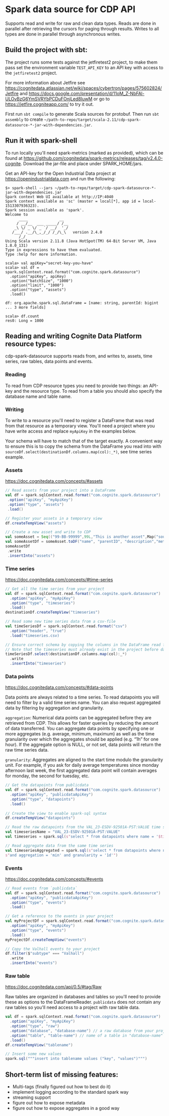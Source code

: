 # Spark data source for CDP API

Supports read and write for raw and clean data types.
Reads are done in parallel after retrieving the cursors for paging through results.
Writes to all types are done in parallel through asynchronous writes.

## Build the project with sbt:

The project runs some tests against the jetfiretest2 project, to make them pass set the environment
variable `TEST_API_KEY` to an API key with access to the `jetfiretest2` project.

For more information about Jetfire see https://cognitedata.atlassian.net/wiki/spaces/cybertron/pages/575602824/Jetfire
and https://docs.google.com/presentation/d/11oM_Z-NbFAl-ULOvBzG6YmSVRYbPCDuFOnjLed8IuwM
or go to https://jetfire.cogniteapp.com/ to try it out.

First run `sbt compile` to generate Scala sources for protobuf.
Then run `sbt assembly` to create `~/path-to-repo/target/scala-2.11/cdp-spark-datasource-*-jar-with-dependencies.jar`.


## Run it with spark-shell

To run locally you'll need spark-metrics (marked as provided), which can be found at
https://github.com/cognitedata/spark-metrics/releases/tag/v2.4.0-cognite.
Download the jar-file and place under SPARK_HOME/jars.

Get an API-key for the Open Industrial Data project at https://openindustrialdata.com and run the following:

```
$> spark-shell --jars ~/path-to-repo/target/cdp-spark-datasource-*-jar-with-dependencies.jar
Spark context Web UI available at http://IP:4040
Spark context available as 'sc' (master = local[*], app id = local-1513307936323).
Spark session available as 'spark'.
Welcome to
      ____              __
     / __/__  ___ _____/ /__
    _\ \/ _ \/ _ `/ __/  '_/
   /___/ .__/\_,_/_/ /_/\_\   version 2.4.0
      /_/
Using Scala version 2.11.8 (Java HotSpot(TM) 64-Bit Server VM, Java 1.8.0_131)
Type in expressions to have them evaluated.
Type :help for more information.

scala> val apiKey="secret-key-you-have"
scala> val df = spark.sqlContext.read.format("com.cognite.spark.datasource")
  .option("apiKey", apiKey)
  .option("batchSize", "1000")
  .option("limit", "1000")
  .option("type", "assets")
  .load()

df: org.apache.spark.sql.DataFrame = [name: string, parentId: bigint ... 3 more fields]

scala> df.count
res0: Long = 1000
```

## Reading and writing Cognite Data Platform resource types:

cdp-spark-datasource supports reads from, and writes to, assets, time series, raw tables, data points and events.

### Reading

To read from CDP resource types you need to provide two things:
an API-key and the resource type. To read from a table you should also specify the database name and table name.

### Writing

To write to a resource you'll need to register a DataFrame that was read from
that resource as a temporary view. You'll need a project where you have write access
and replace `myApiKey` in the examples below.

Your schema will have to match that of the target exactly. A convenient way to ensure
this is to copy the schema from the DataFrame you read into with `sourceDf.select(destinationDf.columns.map(col):_*)`, see time series example.

### Assets

https://doc.cognitedata.com/concepts/#assets

```scala
// Read assets from your project into a DataFrame
val df = spark.sqlContext.read.format("com.cognite.spark.datasource")
 .option("apiKey", "myApiKey")
 .option("type", "assets")
 .load()

// Register your assets in a temporary view
df.createTempView("assets")

// Create a new asset and write to CDP
val someAsset = Seq(("99-BB-99999",99L,"This is another asset",Map("sourceSystem"->"MySparkJob"),99L))
val someAssetDf = someAsset.toDF("name", "parentID", "description","metadata","id")
someAssetDf
 .write
 .insertInto("assets")
```

### Time series

https://doc.cognitedata.com/concepts/#time-series

```scala
// Get all the time series from your project
val df = spark.sqlContext.read.format("com.cognite.spark.datasource")
  .option("apiKey", "myApiKey")
  .option("type", "timeseries")
  .load()
destinationDf.createTempView("timeseries")

// Read some new time series data from a csv-file
val timeSeriesDf = spark.sqlContext.read.format("csv")
  .option("header", "true")
  .load("timeseries.csv)

// Ensure correct schema by copying the columns in the DataFrame read from the project.
// Note that the timeseries must already exist in the project before data can be written to it, based on the ´name´ column.
timeSeriesDf.select(destinationDf.columns.map(col):_*)
  .write
  .insertInto("timeseries")
```

### Data points

https://doc.cognitedata.com/concepts/#data-points

Data points are always related to a time series. To read datapoints you will need to filter by a valid time series name.
You can also request aggregated data by filtering by aggregation and granularity.

`aggregation`: Numerical data points can be aggregated before they are retrieved from CDP. 
This allows for faster queries by reducing the amount of data transferred. 
You can aggregate data points by specifying one or more aggregates (e.g. average, minimum, maximum) 
as well as the time granularity over which the aggregates should be applied (e.g. “1h” for one hour).
If the aggregate option is NULL, or not set, data points will return the raw time series data.

`granularity`: Aggregates are aligned to the start time modulo the granularity unit. 
For example, if you ask for daily average temperatures since monday afternoon last week, 
the first aggregated data point will contain averages for monday, the second for tuesday, etc.

```scala
// Get the datapoints from publicdata
val df = spark.sqlContext.read.format("com.cognite.spark.datasource")
  .option("apiKey", "publicdataApiKey")
  .option("type", "datapoints")
  .load()
  
// Create the view to enable spark-sql syntax
df.createTempView("datapoints")

// Read the raw datapoints from the VAL_23-ESDV-92501A-PST:VALUE time series.
val timeseriesName = "VAL_23-ESDV-92501A-PST:VALUE"
val timeseries = spark.sql(s"select * from datapoints where name = '$timeseriesName'")

// Read aggregate data from the same time series
val timeseriesAggregated = spark.sql(s"select * from datapoints where name = '$timeseriesName'" +
s"and aggregation = 'min' and granularity = '1d'")
```

### Events

https://doc.cognitedata.com/concepts/#events

```scala
// Read events from `publicdata`
val df = spark.sqlContext.read.format("com.cognite.spark.datasource")
  .option("apiKey", "publicdataApiKey")
  .option("type", "events")
  .load()

// Get a reference to the events in your project
val myProjectDf = spark.sqlContext.read.format("com.cognite.spark.datasource")
  .option("apiKey", "myApiKey")
  .option("type", "events")
  .load()
myProjectDf.createTempView("events")

// Copy the Valhall events to your project
df.filter($"subtype" === "Valhall")
  .write
  .insertInto("events")
```

### Raw table

https://doc.cognitedata.com/api/0.5/#tag/Raw

Raw tables are organized in databases and tables so you'll need to provide these as options to the DataFrameReader.
`publicdata` does not contain any raw tables so you'll need access to a project with raw table data.
```scala
val df = spark.sqlContext.read.format("com.cognite.spark.datasource")
  .option("apiKey", "myApiKey")
  .option("type", "raw")
  .option("database", "database-name") // a raw database from your project
  .option("table", "table-name") // name of a table in "database-name"
  .load()
df.createTempView("tablename")

// Insert some new values
spark.sql("""insert into tablename values ("key", "values")""")
```

## Short-term list of missing features:

- Multi-tags (finally figured out how to best do it)
- implement logging according to the standard spark way
- streaming support
- figure out how to expose metadata
- figure out how to expose aggregates in a good way
